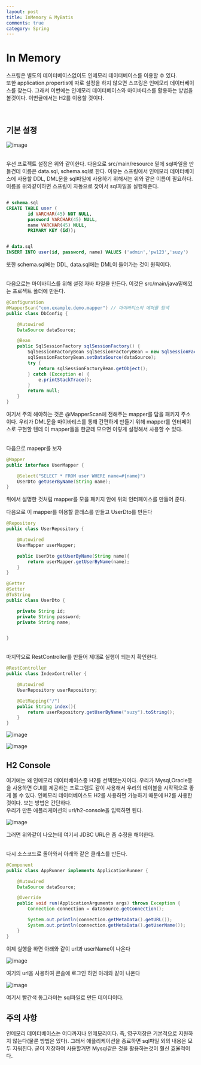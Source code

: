 ```yaml
---
layout: post
title: InMemory & MyBatis
comments: true
category: Spring
---
```


# In Memory
스프링은 별도의 데이터베이스없이도 인메모리 데이터베이스를 이용할 수 있다. <br> 또한 application.propertis에 따로 설정을 하지 않으면 스프링은 인메모리 데이터베이스를 찾는다. 그래서 이번에는 인메모리 데이터베이스와 마이바티스를 활용하는 방법을 볼것이다.
이번글에서는 H2를 이용할 것이다.

<br>

## 기본 설정
![image](https://user-images.githubusercontent.com/47367509/81425128-f54d7100-9191-11ea-89f6-9e78b5a1a955.png)

<br>
우선 프로젝트 설정은 위와 같이한다. 다음으로 src/main/resource 밑에 sql파일을 만들건데 이름은 data.sql, schema.sql로 한다. 이유는 스프링에서 인메모리 데이터베이스에 사용할 DDL, DML문을 sql파일에 사용하기 위해서는 위와 같은 이름이 필요하다. 이름을 위와같이하면 스프링이 자동으로 찾아서 sql파일을 실행해준다.

```sql

# schema.sql
CREATE TABLE user (
        id VARCHAR(45) NOT NULL,
        password VARCHAR(45) NULL,
        name VARCHAR(45) NULL,
        PRIMARY KEY (id));


# data.sql
INSERT INTO user(id, password, name) VALUES ('admin','pw123','suzy')
```
또한 schema.sql에는 DDL, data.sql에는 DML이 들어가는 것이 원칙이다.

<br>
다음으로는 마이바티스를 위해 설정 자바 파일을 만든다. 이것은 src/main/java밑에있는 프로젝트 폴더에 만든다.

```java
@Configuration
@MapperScan("com.example.demo.mapper") // 마이바티스의 메퍼를 탐색
public class DbConfig {

    @Autowired
    DataSource dataSource;

    @Bean
    public SqlSessionFactory sqlSessionFactory() {
        SqlSessionFactoryBean sqlSessionFactoryBean = new SqlSessionFactoryBean();
        sqlSessionFactoryBean.setDataSource(dataSource);
        try {
            return sqlSessionFactoryBean.getObject();
        } catch (Exception e) {
            e.printStackTrace();
        }
        return null;
    }
}
```
여기서 주의 해야하는 것은 @MapperScan에 전해주는 mapper를 담을 패키지 주소이다. 우리가 DML문을 마이바티스를 통해 간편하게 만들기 위해 mapper를 인터페이스로 구현할 텐데 이 mapper들을 한군데 모으면 이렇게 설정해서 사용할 수 있다.

<br> 다음으로 mapepr를 보자

```java
@Mapper
public interface UserMapper {

    @Select("SELECT * FROM user WHERE name=#{name}")
    UserDto getUserByName(String name);
}
```

위에서 설명한 것처럼 mapper를 모을 패키지 안에 위의 인터페이스를 만들어 준다. 

다음으로 이 mapper를 이용할 클래스를 만들고 UserDto를 만든다

```java
@Repository
public class UserRepository {

    @Autowired
    UserMapper userMapper;

    public UserDto getUserByName(String name){
        return userMapper.getUserByName(name);
    }
}

@Getter
@Setter
@ToString
public class UserDto {

    private String id;
    private String password;
    private String name;


}
```

<br> 마지막으로 RestController를 만들어 제대로 실행이 되는지 확인한다.

```java
@RestController
public class IndexController {

    @Autowired
    UserRepository userRepository;

    @GetMapping("/")
    public String index(){
        return userRepository.getUserByName("suzy").toString();
    }
}
```

![image](https://user-images.githubusercontent.com/47367509/81426449-2e86e080-9194-11ea-8383-3e195e2f271e.png)

![image](https://user-images.githubusercontent.com/47367509/81426498-3ba3cf80-9194-11ea-9fe6-6efc0d4f3309.png)


## H2 Console

여기에는 왜 인메모리 데이터베이스중 H2를 선택했는지이다. 우리가 Mysql,Oracle등을 사용하면 GUI를 제공하는 프로그램도 같이 사용해서 우리의 테이블을 시작적으로 좋게 볼 수 있다. 
인메모리 데이터베이스도 H2를 사용하면 가능하기 때문에 H2를 사용한 것이다. 보는 방법은 간단하다.<br>우리가 만든 애플리케이션의 url/h2-console을 입력하면 된다.

![image](https://user-images.githubusercontent.com/47367509/81426952-eb793d00-9194-11ea-870e-6d3663338a6a.png)

그러면 위와같이 나오는데 여기서 JDBC URL은 좀 수정을 해야한다.

<br>
다시 소스코드로 돌아와서 아래와 같은 클래스를 만든다.
<br>

```java
@Component
public class AppRunner implements ApplicationRunner {

    @Autowired
    DataSource dataSource;

    @Override
    public void run(ApplicationArguments args) throws Exception {
        Connection connection = dataSource.getConnection();

        System.out.println(connection.getMetaData().getURL());
        System.out.println(connection.getMetaData().getUserName());
    }
}
```
이제 실행을 하면 아래와 같이 url과 userName이 나온다

![image](https://user-images.githubusercontent.com/47367509/81427044-1ebbcc00-9195-11ea-954d-f2262a762cdd.png)

여기의 url을 사용하여 콘솔에 로그인 하면 아래와 같이 나온다

![image](https://user-images.githubusercontent.com/47367509/81427118-3eeb8b00-9195-11ea-8cab-23122ed773fd.png)

여기서 빨간색 동그라미는 sql파일로 만든 데이터이다.


## 주의 사항

인메모리 데이터베이스는 어디까지나 인메모리이다. 즉, 영구저장은 기본적으로 지원하지 않는다(물론 방법은 있다). 그래서 애플리케이션을 종료하면 sql파일 외의 내용은 모두 지워진다. 굳이 저장하여 사용할거면 Mysql같은 것을 활용하는것이 훨신 효율적이다.